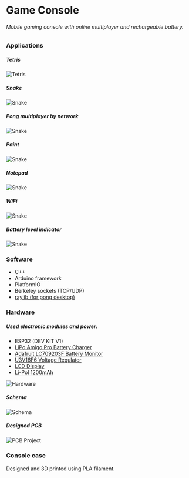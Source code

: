 # Game Console

###### Mobile gaming console with online multiplayer and rechargeable battery.


### Applications

##### Tetris
![Tetris](/assets/tetris.jpg)


##### Snake
![Snake](/assets/snake.jpg)


##### Pong multiplayer by network
![Snake](/assets/pong.jpg)


##### Paint
![Snake](/assets/paint.jpg)


##### Notepad
![Snake](/assets/notepad.jpg)


##### WiFi
![Snake](/assets/wifi.jpg)

##### Battery level indicator
![Snake](/assets/battery.jpg)


### Software
- C++
- Arduino framework
- PlatformIO
- Berkeley sockets (TCP/UDP)
- [raylib (for pong desktop)](https://www.raylib.com/)

### Hardware 
##### Used electronic modules and power:
- ESP32 (DEV KIT V1)
- [LiPo Amigo Pro Battery Charger](https://shop.pimoroni.com/products/lipo-amigo?variant=39779302539347)
- [Adafruit LC709203F Battery Monitor](https://www.adafruit.com/product/4712)
- [U3V16F6 Voltage Regulator](https://www.pololu.com/product/4942)
- [LCD Display](https://www.waveshare.com/2.4inch-lcd-module.htm)
- [Li-Pol 1200mAh](https://botland.store/battery-li-pol-1s-37-v/15621-akyga-li-pol-cell-1200mah-1s-37v-jst-bec-connector-socket-40x34x8mm-5904422324285.html)

![Hardware](/assets/hardware.jpg)

##### Schema
![Schema](/assets/schema.png)
##### Designed PCB
![PCB Project](/assets/pcb-project.png)

### Console case 
Designed and 3D printed using PLA filament.